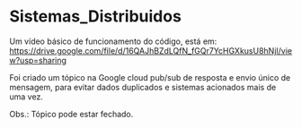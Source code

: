 # Sistemas_Distribuidos

Um vídeo básico de funcionamento do código, está em: https://drive.google.com/file/d/16QAJhBZdLQfN_fGQr7YcHGXkusU8hNjI/view?usp=sharing

Foi criado um tópico na Google cloud pub/sub de resposta e envio único de mensagem, para evitar dados duplicados e sistemas acionados mais de uma vez.

Obs.: Tópico pode estar fechado.
